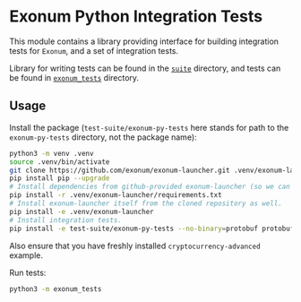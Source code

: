 # Exonum Python Integration Tests

This module contains a library providing interface for building
integration tests for `Exonum`, and a set of integration tests.

Library for writing tests can be found in the [`suite`](suite) directory,
and tests can be found in [`exonum_tests`](exonum_tests) directory.

## Usage

Install the package (`test-suite/exonum-py-tests` here stands for path
to the `exonum-py-tests` directory, not the package name):

```sh
python3 -m venv .venv
source .venv/bin/activate
git clone https://github.com/exonum/exonum-launcher.git .venv/exonum-launcher
pip install pip --upgrade
# Install dependencies from github-provided exonum-launcher (so we can get latest changes without release).
pip install -r .venv/exonum-launcher/requirements.txt
# Install exonum-launcher itself from the cloned repository as well.
pip install -e .venv/exonum-launcher
# Install integration tests.
pip install -e test-suite/exonum-py-tests --no-binary=protobuf protobuf
```

Also ensure that you have freshly installed `cryptocurrency-advanced` example.

Run tests:

```sh
python3 -m exonum_tests
```
